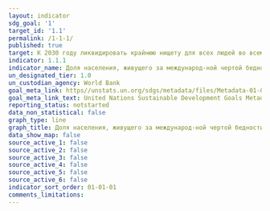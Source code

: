 ```yaml
---
layout: indicator
sdg_goal: '1'
target_id: '1.1'
permalink: /1-1-1/
published: true
target: К 2030 году ликвидировать крайнюю нищету для всех людей во всем мире (в настоящее время крайняя нищета определяется как проживание на сумму менее чем 1,25 долл. США в день)
indicator: 1.1.1
indicator_name: Доля населения, живущего за международ-ной чертой бедности, в разбивке по полу, возрасту, статусу занятости и месту проживания (город-ское/сельское)
un_designated_tier: 1.0
un_custodian_agency: World Bank
goal_meta_link: https//unstats.un.org/sdgs/metadata/files/Metadata-01-01-01a.pdf
goal_meta_link_text: United Nations Sustainable Development Goals Metadata (pdf 894kB)
reporting_status: notstarted
data_non_statistical: false
graph_type: line
graph_title: Доля населения, живущего за международ-ной чертой бедности, в разбивке по полу, возрасту, статусу занятости и месту проживания (город-ское/сельское)
data_show_map: false
source_active_1: false
source_active_2: false
source_active_3: false
source_active_4: false
source_active_5: false
source_active_6: false
indicator_sort_order: 01-01-01
comments_limitations: 
---
```

